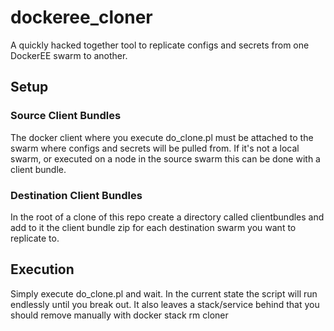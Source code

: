 # dockeree_cloner
A quickly hacked together tool to replicate configs and secrets from one DockerEE swarm to another.

## Setup

### Source Client Bundles
The docker client where you execute do_clone.pl must be attached to the swarm where
configs and secrets will be pulled from.  If it's not a local swarm, or executed on
a node in the source swarm this can be done with a client bundle.

### Destination Client Bundles
In the root of a clone of this repo create a directory called clientbundles and
add to it the client bundle zip for each destination swarm you want to replicate to.

## Execution
Simply execute do_clone.pl and wait.  In the current state the script will run endlessly
until you break out.  It also leaves a stack/service behind that you should remove manually
with docker stack rm cloner

